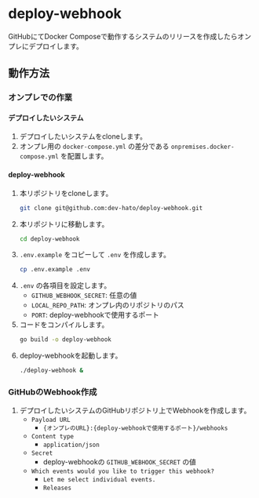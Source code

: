 # deploy-webhook
GitHubにてDocker Composeで動作するシステムのリリースを作成したらオンプレにデプロイします。

## 動作方法
### オンプレでの作業
#### デプロイしたいシステム
1. デプロイしたいシステムをcloneします。
2. オンプレ用の `docker-compose.yml` の差分である `onpremises.docker-compose.yml` を配置します。

#### deploy-webhook
1. 本リポジトリをcloneします。
    ```sh
    git clone git@github.com:dev-hato/deploy-webhook.git
    ```
2. 本リポジトリに移動します。
    ```sh
    cd deploy-webhook
    ```
3. `.env.example` をコピーして `.env` を作成します。
    ```sh
    cp .env.example .env
    ```
4. `.env` の各項目を設定します。
    * `GITHUB_WEBHOOK_SECRET`: 任意の値
    * `LOCAL_REPO_PATH`: オンプレ内のリポジトリのパス
    * `PORT`: deploy-webhookで使用するポート
5. コードをコンパイルします。
    ```sh
    go build -o deploy-webhook
    ```
6. deploy-webhookを起動します。
    ```sh
    ./deploy-webhook &
    ```
### GitHubのWebhook作成
1. デプロイしたいシステムのGitHubリポジトリ上でWebhookを作成します。
   * `Payload URL`
      * `{オンプレのURL}:{deploy-webhookで使用するポート}/webhooks`
   * `Content type`
      * `application/json`
   * `Secret`
      * deploy-webhookの `GITHUB_WEBHOOK_SECRET` の値
   * `Which events would you like to trigger this webhook?`
      * `Let me select individual events.`
      * `Releases`
